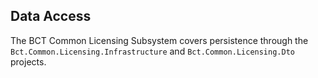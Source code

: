 ## Data Access

The BCT Common Licensing Subsystem covers persistence through the ``Bct.Common.Licensing.Infrastructure`` and ``Bct.Common.Licensing.Dto`` projects.